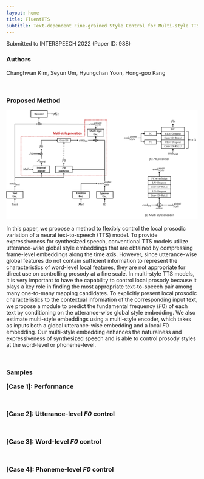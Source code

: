 ```yaml
---
layout: home
title: FluentTTS
subtitle: Text-dependent Fine-grained Style Control for Multi-style TTS
---
```


Submitted to INTERSPEECH 2022 (Paper ID: 988)

<h3>Authors
</h3>

Changhwan Kim, Seyun Um, Hyungchan Yoon, Hong-goo Kang

<br />

<h3>Proposed Method

</h3>

<img src="./assets/img/unified_fig.png">

In this paper, we propose a method to flexibly control the local prosodic variation of a neural text-to-speech (TTS) model. To provide expressiveness for synthesized speech, conventional TTS models utilize utterance-wise global style embeddings that are obtained by compressing frame-level embeddings along the time axis. However, since utterance-wise global features do not contain sufficient information to represent the characteristics of word-level local features, they are not appropriate for direct use on controlling prosody at a fine scale. 
In multi-style TTS models, it is very important to have the capability to control local prosody because it plays a key role in finding the most appropriate text-to-speech pair among many one-to-many mapping candidates.
To explicitly present local prosodic characteristics to the contextual information of the corresponding input text, we propose a module to predict the fundamental frequency ($F0$) of each text by conditioning on the utterance-wise global style embedding.
We also estimate multi-style embeddings using a multi-style encoder, which takes as inputs both a global utterance-wise embedding and a local $F0$ embedding.
Our multi-style embedding enhances the naturalness and expressiveness of synthesized speech and is able to control prosody styles at the word-level or phoneme-level.

<br />

<h3>Samples

**[Case 1]**: Performance

<br />

**[Case 2]**: Utterance-level _F0_ control

<br />

**[Case 3]**: Word-level _F0_ control

<br />

**[Case 4]**: Phoneme-level _F0_ control

<br />

